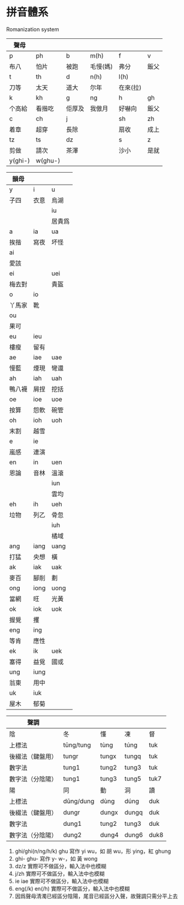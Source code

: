 # 拼音體系

Romanization system

| 聲母    |         |        |          |          |      |
| ------- | ------- | ------ | -------- | -------- | ---- |
| p       | ph      | b      | m(h)     | f        | v    |
| 布八    | 怕片    | 被跑   | 毛慢(媽) | 弗分     | 飯父 |
| t       | th      | d      | n(h)     | l(h)     |      |
| 刀等    | 太天    | 道大   | 尔年     | 在來(拉) |      |
| k       | kh      | g      | ng       | h        | gh   |
| 个高給  | 看揩吃  | 佢厚及 | 我傲月   | 好嚇向   | 飯父 |
| c       | ch      | j      |          | sh       | zh   |
| 着章    | 超穿    | 長除   |          | 扇收     | 成上 |
| tz      | ts      | dz     |          | s        | z    |
| 剪做    | 請次    | 茶澤   |          | 沙小     | 是就 |
| y(ghi-) | w(ghu-) |        |          |          |      |

| 韻母   |      |        |
| ------ | ---- | ------ |
| y      | i    | u      |
| 子四   | 衣意 | 烏湖   |
|        |      | iu     |
|        |      | 居貴爲 |
| a      | ia   | ua     |
| 挨揩   | 寫夜 | 坏怪   |
| ai     |      |        |
| 愛該   |      |        |
| ei     |      | uei    |
| 梅去對 |      | 貴盔   |
| o      | io   |        |
| 丫馬家 | 靴   |        |
| ou     |      |        |
| 果可   |      |        |
| eu     | ieu  |        |
| 樓瘦   | 留有 |        |
| ae     | iae  | uae    |
| 慢藍   | 煙現 | 彎還   |
| ah     | iah  | uah    |
| 鴨八襪 | 屑捏 | 挖括   |
| oe     | ioe  | uoe    |
| 按算   | 怨軟 | 碗管   |
| oh     | ioh  | uoh    |
| 末割   | 越雪 |        |
| e      | ie   |        |
| 嵐感   | 連演 |        |
| en     | in   | uen    |
| 恩論   | 音林 | 溫滾   |
|        |      | iun    |
|        |      | 雲均   |
| eh     | ih   | ueh    |
| 垃物   | 列乙 | 骨忽   |
|        |      | iuh    |
|        |      | 橘域   |
| ang    | iang | uang   |
| 打猛   | 央想 | 橫     |
| ak     | iak  | uak    |
| 麥百   | 腳削 | 劃     |
| ong    | iong | uong   |
| 當網   | 旺   | 光黃   |
| ok     | iok  | uok    |
| 握覺   | 攫   |        |
| eng    | ing  |        |
| 等肯   | 應性 |        |
| ek     | ik   | uek    |
| 塞得   | 益覓 | 國或   |
| ung    | iung |        |
| 翁東   | 用中 |        |
| uk     | iuk  |        |
| 屋木   | 郁菊 |        |

| 聲調             |           |       |       |      |
| ---------------- | --------- | ----- | ----- | ---- |
| 陰               | 冬        | 懂    | 凍    | 督   |
| 上標法           | tūng/tung | tùng  | túng  | tuk  |
| 後綴法（鍵盤用） | tungr     | tungx | tungq | tuk  |
| 數字法           | tung1     | tung2 | tung3 | tuk  |
| 數字法（分陰陽） | tung1     | tung3 | tung5 | tuk7 |
| 陽               | 同        | 動    | 洞    | 讀   |
| 上標法           | dūng/dung | dùng  | dúng  | duk  |
| 後綴法（鍵盤用） | dungr     | dungx | dungq | duk  |
| 數字法           | dung1     | tung2 | tung3 | duk  |
| 數字法（分陰陽） | dung2     | dung4 | dung6 | duk8 |

1. ghi/ghi(n/ng/h/k) ghu 寫作 yi wu，如 胡 wu，形 ying，紅 ghung
1. ghi- ghu- 寫作 y- w-，如 黃 wong
1. dz/z 實際可不做區分，輸入法中也模糊
1. j/zh 實際可不做區分，輸入法中也模糊
1. ie iae 實際可不做區分，輸入法中也模糊
1. eng(/k) en(/h) 實際可不做區分，輸入法中也模糊
1. 因爲聲母清濁已經區分陰陽，尾音已經區分入聲，故聲調只需分平上去
